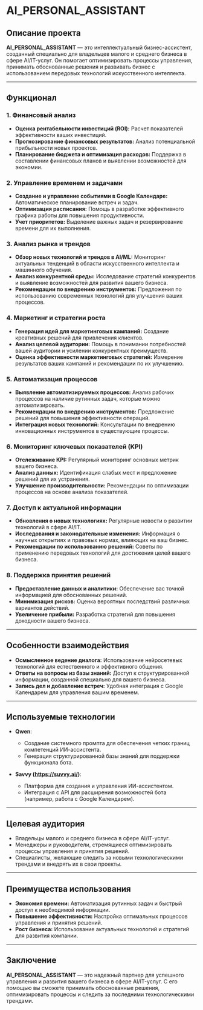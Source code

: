 # AI_PERSONAL_ASSISTANT

## Описание проекта

**AI_PERSONAL_ASSISTANT** — это интеллектуальный бизнес-ассистент, созданный специально для владельцев малого и среднего бизнеса в сфере AI/IT-услуг. Он помогает оптимизировать процессы управления, принимать обоснованные решения и развивать бизнес с использованием передовых технологий искусственного интеллекта.

---

## Функционал

### 1. **Финансовый анализ**
   - **Оценка рентабельности инвестиций (ROI):** Расчет показателей эффективности ваших инвестиций.
   - **Прогнозирование финансовых результатов:** Анализ потенциальной прибыльности новых проектов.
   - **Планирование бюджета и оптимизация расходов:** Поддержка в составлении финансовых планов и выявлении возможностей для экономии.

### 2. **Управление временем и задачами**
   - **Создание и управление событиями в Google Календаре:** Автоматическое планирование встреч и задач.
   - **Оптимизация расписания:** Помощь в разработке эффективного графика работы для повышения продуктивности.
   - **Учет приоритетов:** Выделение важных задач и резервирование времени для их выполнения.

### 3. **Анализ рынка и трендов**
   - **Обзор новых технологий и трендов в AI/ML:** Мониторинг актуальных тенденций в области искусственного интеллекта и машинного обучения.
   - **Анализ конкурентной среды:** Исследование стратегий конкурентов и выявление возможностей для развития вашего бизнеса.
   - **Рекомендации по внедрению инструментов:** Предложения по использованию современных технологий для улучшения ваших процессов.

### 4. **Маркетинг и стратегии роста**
   - **Генерация идей для маркетинговых кампаний:** Создание креативных решений для привлечения клиентов.
   - **Анализ целевой аудитории:** Помощь в понимании потребностей вашей аудитории и усилении конкурентных преимуществ.
   - **Оценка эффективности маркетинговых стратегий:** Измерение результатов ваших кампаний и рекомендации по их улучшению.

### 5. **Автоматизация процессов**
   - **Выявление автоматизируемых процессов:** Анализ рабочих процессов на наличие рутинных задач, которые можно автоматизировать.
   - **Рекомендации по внедрению инструментов:** Предложение решений для повышения эффективности операций.
   - **Интеграция новых технологий:** Консультации по внедрению инновационных инструментов в существующие процессы.

### 6. **Мониторинг ключевых показателей (KPI)**
   - **Отслеживание KPI:** Регулярный мониторинг основных метрик вашего бизнеса.
   - **Анализ данных:** Идентификация слабых мест и предложение решений для их устранения.
   - **Улучшение производительности:** Рекомендации по оптимизации процессов на основе анализа показателей.

### 7. **Доступ к актуальной информации**
   - **Обновления о новых технологиях:** Регулярные новости о развитии технологий в сфере AI/IT.
   - **Исследования и законодательные изменения:** Информация о научных открытиях и правовых нормах, влияющих на ваш бизнес.
   - **Рекомендации по использованию решений:** Советы по применению передовых технологий для достижения целей вашего бизнеса.

### 8. **Поддержка принятия решений**
   - **Предоставление данных и аналитики:** Обеспечение вас точной информацией для обоснованных решений.
   - **Минимизация рисков:** Оценка вероятных последствий различных вариантов действий.
   - **Увеличение прибыли:** Разработка стратегий для повышения доходности вашего бизнеса.

---

## Особенности взаимодействия

- **Осмысленное ведение диалога:** Использование нейросетевых технологий для естественного и эффективного общения.
- **Ответы на вопросы из базы знаний:** Доступ к структурированной информации, созданной специально для вашего бизнеса.
- **Запись дел и добавление встреч:** Удобная интеграция с Google Календарем для управления вашим временем.

---

## Используемые технологии

- **Qwen**:  
  - Создание системного промпта для обеспечения четких границ компетенций ИИ-ассистента.
  - Генерация структурированной базы знаний для поддержки функционала бота.

- **Savvy (https://suvvy.ai/)**:  
  - Платформа для создания и управления ИИ-ассистентом.
  - Интеграция с API для расширения возможностей бота (например, работа с Google Календарем).

---

## Целевая аудитория

- Владельцы малого и среднего бизнеса в сфере AI/IT-услуг.
- Менеджеры и руководители, стремящиеся оптимизировать процессы управления и принятия решений.
- Специалисты, желающие следить за новыми технологическими трендами и внедрять их в свои проекты.

---

## Преимущества использования

- **Экономия времени:** Автоматизация рутинных задач и быстрый доступ к необходимой информации.
- **Повышение эффективности:** Настройка оптимальных процессов управления и принятия решений.
- **Рост бизнеса:** Использование актуальных технологий и стратегий для развития компании.

---

## Заключение

**AI_PERSONAL_ASSISTANT** — это надежный партнер для успешного управления и развития вашего бизнеса в сфере AI/IT-услуг. С его помощью вы сможете принимать обоснованные решения, оптимизировать процессы и следить за последними технологическими трендами.
